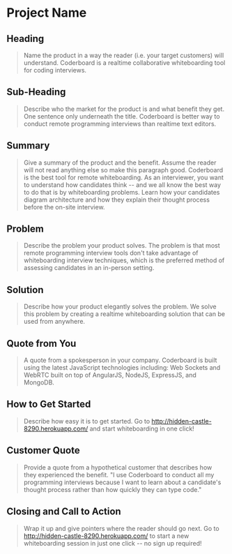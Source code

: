 # Project Name #

<!-- 
> This material was originally posted [here](http://www.quora.com/What-is-Amazons-approach-to-product-development-and-product-management). It is reproduced here for posterities sake.

There is an approach called "working backwards" that is widely used at Amazon. They work backwards from the customer, rather than starting with an idea for a product and trying to bolt customers onto it. While working backwards can be applied to any specific product decision, using this approach is especially important when developing new products or features.

For new initiatives a product manager typically starts by writing an internal press release announcing the finished product. The target audience for the press release is the new/updated product's customers, which can be retail customers or internal users of a tool or technology. Internal press releases are centered around the customer problem, how current solutions (internal or external) fail, and how the new product will blow away existing solutions.

If the benefits listed don't sound very interesting or exciting to customers, then perhaps they're not (and shouldn't be built). Instead, the product manager should keep iterating on the press release until they've come up with benefits that actually sound like benefits. Iterating on a press release is a lot less expensive than iterating on the product itself (and quicker!).

If the press release is more than a page and a half, it is probably too long. Keep it simple. 3-4 sentences for most paragraphs. Cut out the fat. Don't make it into a spec. You can accompany the press release with a FAQ that answers all of the other business or execution questions so the press release can stay focused on what the customer gets. My rule of thumb is that if the press release is hard to write, then the product is probably going to suck. Keep working at it until the outline for each paragraph flows. 

Oh, and I also like to write press-releases in what I call "Oprah-speak" for mainstream consumer products. Imagine you're sitting on Oprah's couch and have just explained the product to her, and then you listen as she explains it to her audience. That's "Oprah-speak", not "Geek-speak".

Once the project moves into development, the press release can be used as a touchstone; a guiding light. The product team can ask themselves, "Are we building what is in the press release?" If they find they're spending time building things that aren't in the press release (overbuilding), they need to ask themselves why. This keeps product development focused on achieving the customer benefits and not building extraneous stuff that takes longer to build, takes resources to maintain, and doesn't provide real customer benefit (at least not enough to warrant inclusion in the press release).
 -->
 
## Heading ##
  > Name the product in a way the reader (i.e. your target customers) will understand.
  Coderboard is a realtime collaborative whiteboarding tool for coding interviews.

## Sub-Heading ##
  > Describe who the market for the product is and what benefit they get. One sentence only underneath the title.
  Coderboard is better way to conduct remote programming interviews than realtime text editors.

## Summary ##
  > Give a summary of the product and the benefit. Assume the reader will not read anything else so make this paragraph good.
  Coderboard is the best tool for remote whiteboarding. As an interviewer, you want to understand how candidates think -- and we all know the best way to do that is by whiteboarding problems. Learn how your candidates diagram architecture and how they explain their thought process before the on-site interview.

## Problem ##
  > Describe the problem your product solves.
  The problem is that most remote programming interview tools don't take advantage of whiteboarding interview techniques, which is the preferred method of assessing candidates in an in-person setting.

## Solution ##
  > Describe how your product elegantly solves the problem.
  We solve this problem by creating a realtime whiteboarding solution that can be used from anywhere.

## Quote from You ##
  > A quote from a spokesperson in your company.
  Coderboard is built using the latest JavaScript technologies including: Web Sockets and WebRTC built on top of AngularJS, NodeJS, ExpressJS, and MongoDB.

## How to Get Started ##
  > Describe how easy it is to get started.
  Go to http://hidden-castle-8290.herokuapp.com/ and start whiteboarding in one click!

## Customer Quote ##
  > Provide a quote from a hypothetical customer that describes how they experienced the benefit.
  "I use Coderboard to conduct all my programming interviews because I want to learn about a candidate's thought process rather than how quickly they can type code."

## Closing and Call to Action ##
  > Wrap it up and give pointers where the reader should go next.
  Go to http://hidden-castle-8290.herokuapp.com/ to start a new whiteboarding session in just one click -- no sign up required!
